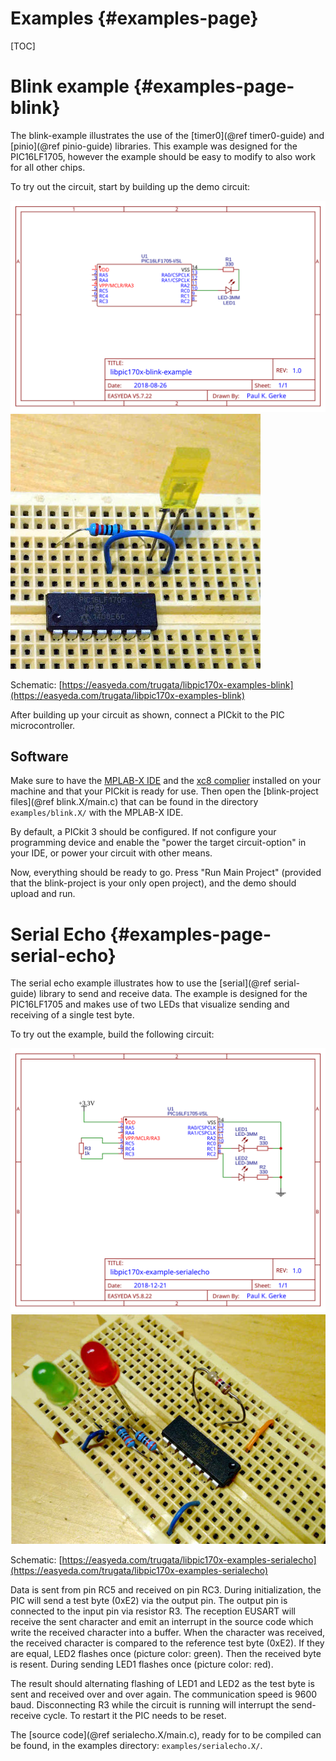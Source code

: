 Examples               {#examples-page}
========

[TOC]

# Blink example                   {#examples-page-blink}

The blink-example illustrates the use of the [timer0](@ref timer0-guide) and [pinio](@ref pinio-guide) libraries. This example was designed for the PIC16LF1705, however the example should be easy to modify to also work for all other chips.

To try out the circuit, start by building up the demo circuit:

![Demo circuit](img/libpic170x-examples-blink_circuit.svg)
![Breadboard](img/libpic170x-examples-blink_breadboard_small.jpg)

Schematic: [https://easyeda.com/trugata/libpic170x-examples-blink](https://easyeda.com/trugata/libpic170x-examples-blink)

After building up your circuit as shown, connect a PICkit to the PIC microcontroller.

## Software

Make sure to have the [MPLAB-X IDE](https://www.microchip.com/mplab/mplab-x-ide) and the [xc8 complier](https://www.microchip.com/mplab/compilers) installed on your machine and that your PICkit is ready for use. Then open the [blink-project files](@ref blink.X/main.c) that can be found in the directory `examples/blink.X/` with the MPLAB-X IDE.

By default, a PICkit 3 should be configured. If not configure your programming device and enable the "power the target circuit-option" in your IDE, or power your circuit with other means.

Now, everything should be ready to go. Press "Run Main Project" (provided that the blink-project is your only open project), and the demo should upload and run.

# Serial Echo                     {#examples-page-serial-echo}

The serial echo example illustrates how to use the [serial](@ref serial-guide) library to send and receive data. The example is designed for the PIC16LF1705 and makes use of two LEDs that visualize sending and receiving of a single test byte.

To try out the example, build the following circuit:

![Demo circuit](img/libpic170x-examples-serialecho_circuit.svg)
![Breadboard](img/libpic170x-examples-serialecho_breadboard_small.jpg)

Schematic: [https://easyeda.com/trugata/libpic170x-examples-serialecho](https://easyeda.com/trugata/libpic170x-examples-serialecho)

Data is sent from pin RC5 and received on pin RC3. During initialization, the PIC will send a test byte (0xE2) via the output pin. The output pin is connected to the input pin via resistor R3. The reception EUSART will receive the sent character and emit an interrupt in the source code which write the received character into a buffer. When the character was received, the received character is compared to the reference test byte (0xE2). If they are equal, LED2 flashes once (picture color: green). Then the received byte is resent. During sending LED1 flashes once (picture color: red).

The result should alternating flashing of LED1 and LED2 as the test byte is sent and received over and over again. The communication speed is 9600 baud. Disconnecting R3 while the circuit is running will interrupt the send-receive cycle. To restart it the PIC needs to be reset.

The [source code](@ref serialecho.X/main.c), ready for to be compiled can be found, in the examples directory: `examples/serialecho.X/`. 
